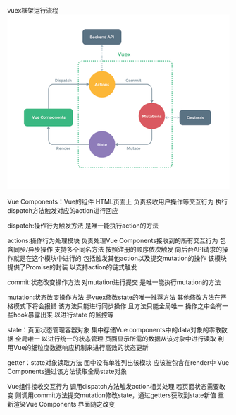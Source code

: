 vuex框架运行流程
<img src="../img/vuex.png" />

Vue Components：Vue的组件 HTML页面上 负责接收用户操作等交互行为 执行dispatch方法触发对应的action进行回应

dispatch:操作行为触发方法 是唯一能执行action的方法

actions:操作行为处理模块 负责处理Vue Components接收到的所有交互行为 包含同步/异步操作 支持多个同名方法 按照注册的顺序依次触发 向后台API请求的操作就是在这个模块中进行的 包括触发其他action以及提交mutation的操作 该模块提供了Promise的封装 以支持action的链式触发

commit:状态改变操作方法 对mutation进行提交 是唯一能执行mutation的方法
 
mutation:状态改变操作方法 是vuex修改state的唯一推荐方法 其他修改方法在严格模式下将会报错 该方法只能进行同步操作 且方法只能全局唯一 操作之中会有一些hook暴露出来 以进行state 的监控等

state：页面状态管理容器对象 集中存储Vue components中的data对象的零散数据 全局唯一 以进行统一的状态管理 页面显示所需的数据从该对象中进行读取 利用Vue的细粒度数据响应机制来进行高效的状态更新

getter：state对象读取方法 图中没有单独列出该模块 应该被包含在render中 Vue Components通过该方法读取全局state对象

Vue组件接收交互行为 调用dispatch方法触发action相关处理 若页面状态需要改变 则调用commit方法提交mutation修改state，通过getters获取到state新值 重新渲染Vue Components 界面随之改变